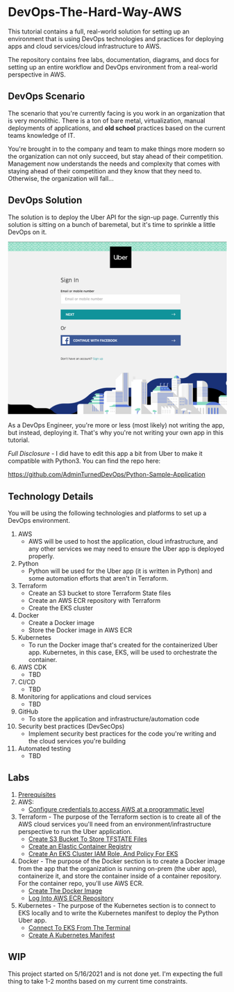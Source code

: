 # DevOps-The-Hard-Way-AWS

This tutorial contains a full, real-world solution for setting up an environment that is using DevOps technologies and practices for deploying apps and cloud services/cloud infrastructure to AWS.


The repository contains free labs, documentation, diagrams, and docs for setting up an entire workflow and DevOps environment from a real-world perspective in AWS.

## DevOps Scenario
The scenario that you're currently facing is you work in an organization that is very monolithic. There is a ton of bare metal, virtualization, manual deployments of applications, and **old school** practices based on the current teams knowledge of IT.

You're brought in to the company and team to make things more modern so the organization can not only succeed, but stay ahead of their competition. Management now understands the needs and complexity that comes with staying ahead of their competition and they know that they need to. Otherwise, the organization will fall...

## DevOps Solution
The solution is to deploy the Uber API for the sign-up page. Currently this solution is sitting on a bunch of baremetal, but it's time to sprinkle a little DevOps on it.

![](images/uber.png)

As a DevOps Engineer, you're more or less (most likely) not writing the app, but instead, deploying it. That's why you're not writing your own app in this tutorial.

*Full Disclosure* - I did have to edit this app a bit from Uber to make it compatible with Python3. You can find the repo here:

https://github.com/AdminTurnedDevOps/Python-Sample-Application

## Technology Details
You will be using the following technologies and platforms to set up a DevOps environment.

1. AWS
    - AWS will be used to host the application, cloud infrastructure, and any other services we may need to ensure the Uber app is deployed properly.
2. Python
    - Python will be used for the Uber app (it is written in Python) and some automation efforts that aren't in Terraform.
3. Terraform
   - Create an S3 bucket to store Terraform State files
   - Create an AWS ECR repository with Terraform
   - Create the EKS cluster
4. Docker
   - Create a Docker image
   - Store the Docker image in AWS ECR
5. Kubernetes
   - To run the Docker image that's created for the containerized Uber app. Kubernetes, in this case, EKS, will be used to orchestrate the container.
6. AWS CDK
   - TBD
7. CI/CD
   - TBD
8. Monitoring for applications and cloud services
   - TBD
9. GitHub
    - To store the application and infrastructure/automation code
10. Security best practices (DevSecOps)
    - Implement security best practices for the code you're writing and the cloud services you're building
11. Automated testing
    - TBD

## Labs
1. [Prerequisites](https://github.com/AdminTurnedDevOps/DevOps-The-Hard-Way-AWS/blob/main/prerequisites.md)
2. AWS:
    - [Configure credentials to access AWS at a programmatic level]()
2. Terraform - The purpose of the Terraform section is to create all of the AWS cloud services you'll need from an environment/infrastructure perspective to run the Uber application.
    - [Create S3 Bucket To Store TFSTATE Files](https://github.com/AdminTurnedDevOps/DevOps-The-Hard-Way-AWS/blob/main/Terraform-AWS-Services-Creation/1-Create-S3-Bucket-To-Store-TFSTATE-Files.md)
    - [Create an Elastic Container Registry](https://github.com/AdminTurnedDevOps/DevOps-The-Hard-Way-AWS/blob/main/Terraform-AWS-Services-Creation/2-Create-ECR.md)
    - [Create An EKS Cluster IAM Role, And Policy For EKS](https://github.com/AdminTurnedDevOps/DevOps-The-Hard-Way-AWS/blob/main/Terraform-AWS-Services-Creation/3-Create-EKS-Cluster-IAM-Role-And-Policy.md)
3. Docker - The purpose of the Docker section is to create a Docker image from the app that the organization is running on-prem (the uber app), containerize it, and store the container inside of a container repository. For the container repo, you'll use AWS ECR.
    - [Create The Docker Image](https://github.com/AdminTurnedDevOps/DevOps-The-Hard-Way-AWS/blob/main/Docker/1-Create-Docker-Image.md)
    - [Log Into AWS ECR Repository](https://github.com/AdminTurnedDevOps/DevOps-The-Hard-Way-AWS/blob/main/Docker/Push%20Image%20To%20ECR.md)
4. Kubernetes - The purpose of the Kubernetes section is to connect to EKS locally and to write the Kubernetes manifest to deploy the Python Uber app.
    - [Connect To EKS From The Terminal](https://github.com/AdminTurnedDevOps/DevOps-The-Hard-Way-AWS/blob/main/kubernetes_manifest/1-Connect-To-EKS.md)
    - [Create A Kubernetes Manifest](https://github.com/AdminTurnedDevOps/DevOps-The-Hard-Way-AWS/blob/main/kubernetes_manifest/2-Create-Kubernetes-Manifest.md)

## WIP
This project started on 5/16/2021 and is not done yet. I'm expecting the full thing to take 1-2 months based on my current time constraints.
